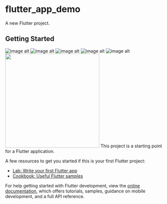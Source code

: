 # flutter_app_demo

A new Flutter project.

## Getting Started
![image alt](https://github.com/anusreepalangadan/Tcs-locator/blob/03d89ddefb8bd644a92ceb6646ce95e84833bc12/Screenshot_1734069358.png)
![image alt](https://github.com/anusreepalangadan/Tcs-locator/blob/03d89ddefb8bd644a92ceb6646ce95e84833bc12/Screenshot_1734069377.png)
![image alt](https://github.com/anusreepalangadan/Tcs-locator/blob/03d89ddefb8bd644a92ceb6646ce95e84833bc12/Screenshot_1734069420.png)
![image alt](https://github.com/anusreepalangadan/Tcs-locator/blob/03d89ddefb8bd644a92ceb6646ce95e84833bc12/Screenshot_1734074415.png)
![image alt](https://github.com/anusreepalangadan/Tcs-locator/blob/03d89ddefb8bd644a92ceb6646ce95e84833bc12/Screenshot_1734074490.png)
<img src="https://github.com/anusreepalangadan/Tcs-locator/blob/03d89ddefb8bd644a92ceb6646ce95e84833bc12/Screenshot_1734069358.png" width="300" />
This project is a starting point for a Flutter application.

A few resources to get you started if this is your first Flutter project:

- [Lab: Write your first Flutter app](https://docs.flutter.dev/get-started/codelab)
- [Cookbook: Useful Flutter samples](https://docs.flutter.dev/cookbook)

For help getting started with Flutter development, view the
[online documentation](https://docs.flutter.dev/), which offers tutorials,
samples, guidance on mobile development, and a full API reference.
